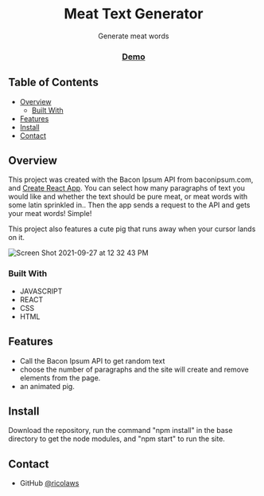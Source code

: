 <h1 align="center">Meat Text Generator</h1>

<div align="center">
   Generate meat words 
</div>

<div align="center">
  <h3>
    <a href="https://boring-bhabha-4ab64b.netlify.app">
      Demo
    </a>
  </h3>
</div>

<!-- TABLE OF CONTENTS -->

## Table of Contents

- [Overview](#overview)
  - [Built With](#built-with)
- [Features](#features)
- [Install](#install)
- [Contact](#contact)

<!-- OVERVIEW -->

## Overview

This project was created with the Bacon Ipsum API from baconipsum.com, and [Create React App](https://github.com/facebook/create-react-app).
You can select how many paragraphs of text you would like and whether the text should be pure meat, or meat words with some latin sprinkled in..
Then the app sends a request to the API and gets your meat words! Simple!

This project also features a cute pig that runs away when your cursor lands on it.

![Screen Shot 2021-09-27 at 12 32 43 PM](https://user-images.githubusercontent.com/41934323/134973191-0d901e8b-2396-4fdf-b010-0458536f319a.png)

### Built With

- JAVASCRIPT
- REACT
- CSS
- HTML

## Features

 - Call the Bacon Ipsum API to get random text
 - choose the number of paragraphs and the site will create and remove elements from the page.
 - an animated pig.

## Install

Download the repository, run the command "npm install" in the base directory to get the node modules, and "npm start" to run the site.

## Contact

- GitHub [@ricolaws](https://github.com/ricolaws)
